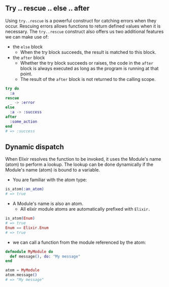 ## Try .. rescue .. else .. after

Using `try..rescue` is a powerful construct for catching errors when they occur. Rescuing errors allows functions to return defined values when it is necessary. The `try..rescue` construct also offers us two additional features we can make use of:

- the `else` block
  - When the try block succeeds, the result is matched to this block.
- the `after` block
  - Whether the try block succeeds or raises, the code in the `after` block is always executed as long as the program is running at that point.
  - The result of the `after` block is not returned to the calling scope.

```elixir
try do
  :a
rescue
  _ -> :error
else
  :a -> :success
after
  :some_action
end
# => :success
```

## Dynamic dispatch

When Elixir resolves the function to be invoked, it uses the Module's name (atom) to perform a lookup. The lookup can be done dynamically if the Module's name (atom) is bound to a variable.

- You are familiar with the atom type:

```elixir
is_atom(:an_atom)
# => true
```

- A Module's name is also an atom.
  - All elixir module atoms are automatically prefixed with `Elixir.`

```elixir
is_atom(Enum)
# => true
Enum == Elixir.Enum
# => true
```

- we can call a function from the module referenced by the atom:

```elixir
defmodule MyModule do
  def message(), do: "My message"
end

atom = MyModule
atom.message()
# => "My message"
```
